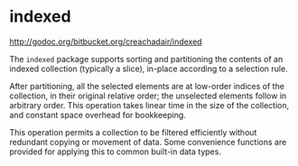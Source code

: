 # indexed

http://godoc.org/bitbucket.org/creachadair/indexed

The `indexed` package supports sorting and partitioning the contents of an
indexed collection (typically a slice), in-place according to a selection rule.

After partitioning, all the selected elements are at low-order indices of the
collection, in their original relative order; the unselected elements follow in
arbitrary order. This operation takes linear time in the size of the
collection, and constant space overhead for bookkeeping.

This operation permits a collection to be filtered efficiently without
redundant copying or movement of data. Some convenience functions are provided
for applying this to common built-in data types.

